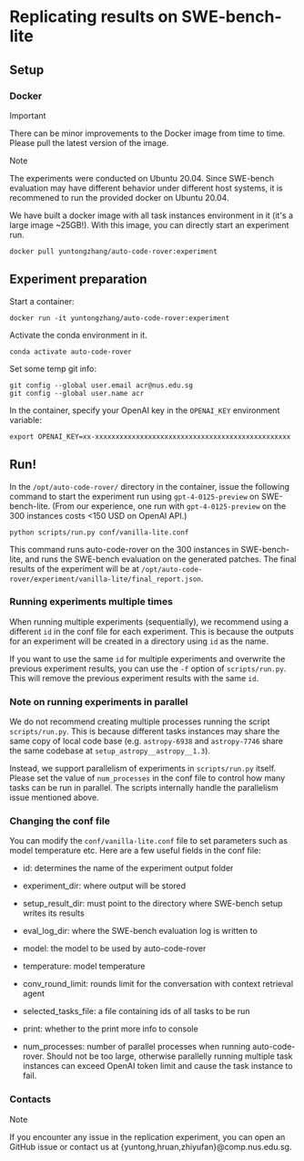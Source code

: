 # Replicating results on SWE-bench-lite

## Setup

### Docker

> [!IMPORTANT]
> There can be minor improvements to the Docker image from time to time. Please pull the latest version of the image.

> [!NOTE]
> The experiments were conducted on Ubuntu 20.04. Since SWE-bench evaluation may have different behavior
> under different host systems, it is recommened to run the provided docker on Ubuntu 20.04.

We have built a docker image with all task instances environment in it (it's a large image ~25GB!).
With this image, you can directly start an experiment run.

```
docker pull yuntongzhang/auto-code-rover:experiment
```

## Experiment preparation

Start a container:

```
docker run -it yuntongzhang/auto-code-rover:experiment
```

Activate the conda environment in it.

```
conda activate auto-code-rover
```

Set some temp git info:

```
git config --global user.email acr@nus.edu.sg
git config --global user.name acr
```

In the container, specify your OpenAI key in the `OPENAI_KEY` environment variable:

```
export OPENAI_KEY=xx-xxxxxxxxxxxxxxxxxxxxxxxxxxxxxxxxxxxxxxxxxxxxxxxx
```

## Run!

In the `/opt/auto-code-rover/` directory in the container, issue the following command to start
the experiment run using `gpt-4-0125-preview` on SWE-bench-lite.
(From our experience, one run with `gpt-4-0125-preview` on the 300 instances costs <150 USD on OpenAI API.)

```
python scripts/run.py conf/vanilla-lite.conf
```

This command runs auto-code-rover on the 300 instances in SWE-bench-lite, and runs the SWE-bench
evaluation on the generated patches. The final results of the experiment will be at
`/opt/auto-code-rover/experiment/vanilla-lite/final_report.json`.


### Running experiments multiple times

When running multiple experiments (sequentially), we recommend using a different `id` in the conf
file for each experiment. This is because the outputs for an experiment will be created in a directory
using `id` as the name.

If you want to use the same `id` for multiple experiments and overwrite the previous experiment results,
you can use the `-f` option of `scripts/run.py`. This will remove the previous experiment results with
the same `id`.


### Note on running experiments in parallel

We do not recommend creating multiple processes running the script `scripts/run.py`. This is because
different tasks instances may share the same copy of local code base (e.g. `astropy-6938` and
`astropy-7746` share the same codebase at `setup_astropy__astropy__1.3`).

Instead, we support parallelism of experiments in `scripts/run.py` itself. Please set the value
of `num_processes` in the conf file to control how many tasks can be run in parallel. The scripts
internally handle the parallelism issue mentioned above.


### Changing the conf file

You can modify the `conf/vanilla-lite.conf` file to set parameters such as model temperature etc.
Here are a few useful fields in the conf file:

- id: determines the name of the experiment output folder
- experiment_dir: where output will be stored
- setup_result_dir: must point to the directory where SWE-bench setup writes its results
- eval_log_dir: where the SWE-bench evaluation log is written to

- model: the model to be used by auto-code-rover
- temperature: model temperature
- conv_round_limit: rounds limit for the conversation with context retrieval agent
- selected_tasks_file: a file containing ids of all tasks to be run
- print: whether to the print more info to console
- num_processes: number of parallel processes when running auto-code-rover. Should not be too large, otherwise parallelly running multiple task instances can exceed OpenAI token limit and cause the task instance to fail.

### Contacts

> [!NOTE]
> If you encounter any issue in the replication experiment, you can open an GitHub issue or contact us at {yuntong,hruan,zhiyufan}@comp.nus.edu.sg.
